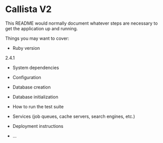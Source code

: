 # Callista V2

This README would normally document whatever steps are necessary to get the
application up and running.

Things you may want to cover:

* Ruby version

2.4.1
* System dependencies

* Configuration

* Database creation

* Database initialization

* How to run the test suite

* Services (job queues, cache servers, search engines, etc.)

* Deployment instructions

* ...
